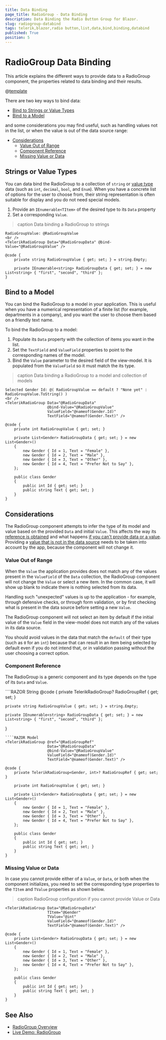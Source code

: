 ```yaml
---
title: Data Binding
page_title: RadioGroup - Data Binding
description: Data Binding the Radio Button Group for Blazor.
slug: radiogroup-databind
tags: telerik,blazor,radio button,list,data,bind,binding,databind
published: True
position: 5
---
```


# RadioGroup Data Binding

This article explains the different ways to provide data to a RadioGroup component, the properties related to data binding and their results.

@[template](/_contentTemplates/common/general-info.md#valuebind-vs-databind-link)

There are two key ways to bind data:

* [Bind to Strings or Value Types](#strings-or-value-types)
* [Bind to a Model](#bind-to-a-model)

and some considerations you may find useful, such as handling values not in the list, or when the value is out of the data source range:

* [Considerations](#considerations)
	* [Value Out of Range](#value-out-of-range)
	* [Component Reference](#component-reference)
	* [Missing Value or Data](#missing-value-or-data)

## Strings or Value Types

You can data bind the RadioGroup to a collection of `string` or [value type](https://learn.microsoft.com/en-us/dotnet/csharp/language-reference/builtin-types/value-types) data (such as `int`, `decimal`, `bool`, and `Enum`). When you have a concrete list of options for the user to choose from, their string representation is often suitable for display and you do not need special models.

1. Provide an `IEnumerable<TItem>` of the desired type to its `Data` property
1. Set a corresponding `Value`.

>caption Data binding a RadioGroup to strings

````RAZOR
RadioGroupValue: @RadioGroupValue
<br />
<TelerikRadioGroup Data="@RadioGroupData" @bind-Value="@RadioGroupValue" />

@code {
    private string RadioGroupValue { get; set; } = string.Empty;

    private IEnumerable<string> RadioGroupData { get; set; } = new List<string> { "first", "second", "third" };
}
````

## Bind to a Model

You can bind the RadioGroup to a model in your application. This is useful when you have a numerical representation of a finite list (for example, departments in a company), and you want the user to choose them based on a friendly text name.

To bind the RadioGroup to a model:

1. Populate its `Data` property with the collection of items you want in the list.
1. Set the `TextField` and `ValueField` properties to point to the corresponding names of the model.
1. Bind the `Value` parameter to the desired field of the view-model. It is populated from the `ValueField` so it must match the its type.

>caption Data binding a RadioGroup to a model and collection of models

````RAZOR
Selected Gender Id: @( RadioGroupValue == default ? "None yet" : RadioGroupValue.ToString() )
<br />
<TelerikRadioGroup Data="@RadioGroupData"
                   @bind-Value="@RadioGroupValue"
                   ValueField="@nameof(Gender.Id)"
                   TextField="@nameof(Gender.Text)" />

@code {
    private int RadioGroupValue { get; set; }

    private List<Gender> RadioGroupData { get; set; } = new List<Gender>()
    {
        new Gender { Id = 1, Text = "Female" },
        new Gender { Id = 2, Text = "Male" },
        new Gender { Id = 3, Text = "Other" },
        new Gender { Id = 4, Text = "Prefer Not to Say" },
    };

    public class Gender
    {
        public int Id { get; set; }
        public string Text { get; set; }
    }
}
````

## Considerations

The RadioGroup component attempts to infer the type of its model and value based on the provided `Data` and initial `Value`. This affects the way its [reference is obtained](#component-reference) and what happens [if you can't provide data or a value](#missing-value-or-data). Providing a [value that is not in the data source](#value-out-of-range) needs to be taken into account by the app, because the component will not change it.

### Value Out of Range

When the `Value` the application provides does not match any of the values present in the `ValueField` of the `Data` collection, the RadioGroup component will not change the `Value` or select a new item. In the common case, it will show up blank to indicate there is nothing selected from its data.

Handling such "unexpected" values is up to the application - for example, through defensive checks, or through form validation, or by first checking what is present in the data source before setting a new `Value`.

The RadioGroup component will not select an item by default if the initial value of the `Value` field in the view-model does not match any of the values in its data source.

You should avoid values in the data that match the `default` of their type (such as `0` for an `int`) because that can result in an item being selected by default even if you do not intend that, or in validation passing without the user choosing a correct option.
 
### Component Reference

The RadioGroup is a generic component and its type depends on the type of its `Data` and `Value`.

<div class="skip-repl"></div>
````RAZOR String
<TelerikRadioGroup @ref="@RadioGroupRef"
                   Data="@RadioGroupData"
                   @bind-Value="@RadioGroupValue" />
@code {
    private TelerikRadioGroup<string, string>? RadioGroupRef { get; set; }

    private string RadioGroupValue { get; set; } = string.Empty;

    private IEnumerable<string> RadioGroupData { get; set; } = new List<string> { "first", "second", "third" };
}
````
````RAZOR Model
<TelerikRadioGroup @ref="@RadioGroupRef"
                   Data="@RadioGroupData"
                   @bind-Value="@RadioGroupValue"
                   ValueField="@nameof(Gender.Id)"
                   TextField="@nameof(Gender.Text)" />

@code {
    private TelerikRadioGroup<Gender, int>? RadioGroupRef { get; set; }

    private int RadioGroupValue { get; set; }

    private List<Gender> RadioGroupData { get; set; } = new List<Gender>()
    {
        new Gender { Id = 1, Text = "Female" },
        new Gender { Id = 2, Text = "Male" },
        new Gender { Id = 3, Text = "Other" },
        new Gender { Id = 4, Text = "Prefer Not to Say" },
    };

    public class Gender
    {
        public int Id { get; set; }
        public string Text { get; set; }
    }
}
````

### Missing Value or Data

 In case you cannot provide either of a `Value`, or `Data`, or both when the component initializes, you need to set the corresponding type properties to the `TItem` and `TValue` properties as shown below.

>caption RadioGroup configuration if you cannot provide Value or Data

````RAZOR
<TelerikRadioGroup Data="@RadioGroupData"
                   TItem="@Gender"
                   TValue="@int"
                   ValueField="@nameof(Gender.Id)"
                   TextField="@nameof(Gender.Text)" />

@code {
    private List<Gender> RadioGroupData { get; set; } = new List<Gender>()
    {
        new Gender { Id = 1, Text = "Female" },
        new Gender { Id = 2, Text = "Male" },
        new Gender { Id = 3, Text = "Other" },
        new Gender { Id = 4, Text = "Prefer Not to Say" },
    };

    public class Gender
    {
        public int Id { get; set; }
        public string Text { get; set; }
    }
}
````

## See Also

* [RadioGroup Overview](slug://radiogroup-overview)
* [Live Demo: RadioGroup](https://demos.telerik.com/blazor-ui/radiogroup/overview)

